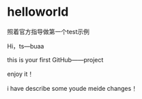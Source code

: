# helloworld
照着官方指导做第一个test示例

Hi，ts—buaa

this is your first GitHub——project

enjoy it！

i have describe some youde meide changes！
